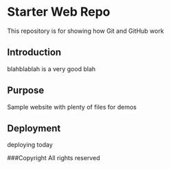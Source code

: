 # Starter Web Repo

This repository is for showing how Git and GitHub work

## Introduction

blahblablah is a very good blah


## Purpose

Sample website with plenty of files for demos

## Deployment

deploying today



###Copyright
All rights reserved